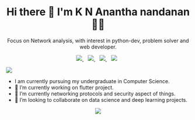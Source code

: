 

<h1 align='center'>
  Hi there 👋 I'm K N Anantha nandanan 👨‍💻
</h1>

<p align='center'>
 Focus on Network analysis, with interest in python-dev, problem solver and web developer.
</p>



<p align='center'>
  
  <a href="https://www.linkedin.com/in/k-n-anantha-nandanan-5503841a4/">
    <img src="https://img.shields.io/badge/linkedin-%230077B5.svg?&style=for-the-badge&logo=linkedin&logoColor=white" />
  </a>&nbsp;&nbsp;
  <a href="https://www.instagram.com/ananthan2k/">
    <img src="https://img.shields.io/badge/instagram-%23E4405F.svg?&style=for-the-badge&logo=instagram&logoColor=white" />        
  </a>&nbsp;&nbsp;
  <a href="https://twitter.com/Ananthan2k">
    <img src="https://img.shields.io/badge/twitter-%231DA1F2.svg?&style=for-the-badge&logo=twitter&logoColor=white" />        
  </a>&nbsp;&nbsp;
  <img src="https://img.shields.io/badge/python-%233776AB.svg?&style=flat-square&logo=python&logoColor=white" />&nbsp;&nbsp;  
</p>



![](https://komarev.com/ghpvc/?username=ananthanandanan)
- I am currently pursuing my undergraduate in Computer Science.
- 🔭 I’m currently working on flutter project.
- 🌱 I’m currently networking protocols and security aspect of things.
- 🤝 I’m looking to collaborate on data science and deep learning projects.



<p align='center'>
  <a href="#"><img src="https://github-readme-stats.vercel.app/api?username=ananthanandanan&theme=synthwave&show_icons=truecount_private=true"></a>
</p>
